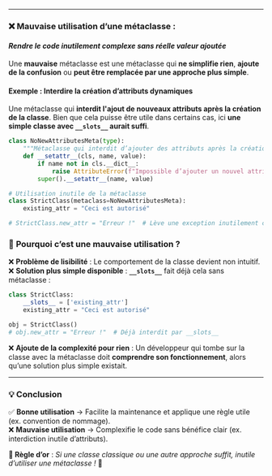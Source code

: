 
---

### ❌ **Mauvaise utilisation d’une métaclasse** :
#### *Rendre le code inutilement complexe sans réelle valeur ajoutée*
Une **mauvaise** métaclasse est une métaclasse qui **ne simplifie rien**, **ajoute de la confusion** ou **peut être remplacée par une approche plus simple**.

#### **Exemple : Interdire la création d’attributs dynamiques**
Une métaclasse qui **interdit l'ajout de nouveaux attributs après la création de la classe**. Bien que cela puisse être utile dans certains cas, ici **une simple classe avec `__slots__` aurait suffi**.

```python
class NoNewAttributesMeta(type):
    """Métaclasse qui interdit d’ajouter des attributs après la création de l’objet."""
    def __setattr__(cls, name, value):
        if name not in cls.__dict__:
            raise AttributeError(f"Impossible d’ajouter un nouvel attribut '{name}' à {cls.__name__}")
        super().__setattr__(name, value)

# Utilisation inutile de la métaclasse
class StrictClass(metaclass=NoNewAttributesMeta):
    existing_attr = "Ceci est autorisé"

# StrictClass.new_attr = "Erreur !"  # Lève une exception inutilement compliquée

```
### 🎯 **Pourquoi c’est une mauvaise utilisation ?**
❌ **Problème de lisibilité** : Le comportement de la classe devient non intuitif.  
❌ **Solution plus simple disponible** : **`__slots__`** fait déjà cela sans métaclasse :
```python
class StrictClass:
    __slots__ = ['existing_attr']
    existing_attr = "Ceci est autorisé"

obj = StrictClass()
# obj.new_attr = "Erreur !"  # Déjà interdit par __slots__
```
❌ **Ajoute de la complexité pour rien** : Un développeur qui tombe sur la classe avec la métaclasse doit **comprendre son fonctionnement**, alors qu’une solution plus simple existait.

---

### **💡 Conclusion**
✅ **Bonne utilisation** → Facilite la maintenance et applique une règle utile (ex. convention de nommage).  
❌ **Mauvaise utilisation** → Complexifie le code sans bénéfice clair (ex. interdiction inutile d’attributs).  

**🔑 Règle d’or** : *Si une classe classique ou une autre approche suffit, inutile d’utiliser une métaclasse !* 🚀